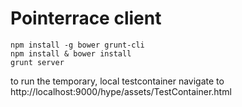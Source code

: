 # Pointerrace client

```
npm install -g bower grunt-cli
npm install & bower install
grunt server
```

to run the temporary, local testcontainer navigate to http://localhost:9000/hype/assets/TestContainer.html
